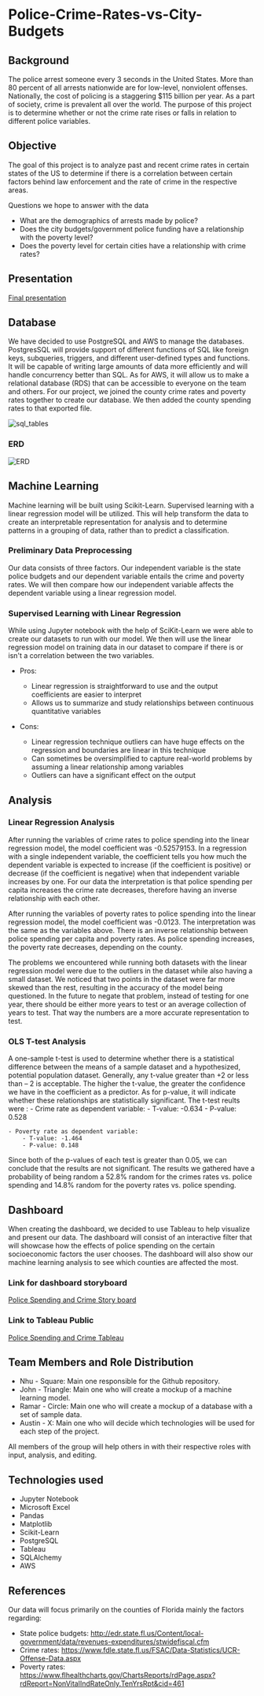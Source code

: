 # Police-Crime-Rates-vs-City-Budgets

## Background 
The police arrest someone every 3 seconds in the United States. More than 80 percent of all arrests nationwide are for low-level, nonviolent offenses. Nationally, the cost of policing is a staggering $115 billion per year. As a part of society, crime is prevalent all over the world. The purpose of this project is to determine whether or not the crime rate rises or falls in relation to different police variables.

## Objective
The goal of this project is to analyze past and recent crime rates in certain states of the US to determine if there is a correlation between certain factors behind law enforcement and the rate of crime in the respective areas.

Questions we hope to answer with the data
- What are the demographics of arrests made by police? 
- Does the city budgets/government police funding have a relationship with the poverty level?
- Does the poverty level for certain cities have a relationship with crime rates?

## Presentation 
[Final presentation](https://docs.google.com/presentation/d/1R5_IDDx9LBjyG7tb2m5ulQ8CUO6cMXgIEpRF2SiivBs/edit?usp=sharing)

## Database
We have decided to use PostgreSQL and AWS to manage the databases. PostgresSQL will provide support of different functions of SQL like foreign keys, subqueries, triggers, and different user-defined types and functions. It will be capable of writing large amounts of data more efficiently and will handle concurrency better than SQL. As for AWS, it will allow us to make a relational database (RDS) that can be accessible to everyone on the team and others. For our project, we joined the county crime rates and poverty rates together to create our database. We then added the county spending rates to that exported file.  

![sql_tables](https://user-images.githubusercontent.com/89143725/151711564-b1e02c8a-d7ae-4146-beb4-41e1b3d3157c.png)

### ERD
![ERD](https://user-images.githubusercontent.com/89143725/151710745-1a1a72c3-9ebd-4494-b6f3-88c3bade427d.png)

## Machine Learning
Machine learning will be built using Scikit-Learn. Supervised learning with a linear regression model will be utilized. This will help transform the data to create an interpretable representation for analysis and to determine patterns in a grouping of data, rather than to predict a classification. 

### Preliminary Data Preprocessing
Our data consists of three factors. Our independent variable is the state police budgets and our dependent variable entails the crime and poverty rates. We will then compare how our independent variable affects the dependent variable using a linear regression model. 

### Supervised Learning with Linear Regression 
While using Jupyter notebook with the help of SciKit-Learn we were able to create our datasets to run with our model. We then will use the linear regression model on training data in our dataset to compare if there is or isn't a correlation between the two variables. 

- Pros: 
	- Linear regression is straightforward to use and the output coefficients are easier to interpret
	- Allows us to summarize and study relationships between continuous quantitative variables
	
- Cons: 
	- Linear regression technique outliers can have huge effects on the regression and boundaries are linear in this technique
	- Can sometimes be oversimplified to capture real-world problems by assuming a linear relationship among variables 
	- Outliers can have a significant effect on the output

## Analysis 

### Linear Regression Analysis 
After running the variables of crime rates to police spending into the linear regression model, the model coefficient was -0.52579153. In a regression with a single independent variable, the coefficient tells you how much the dependent variable is expected to increase (if the coefficient is positive) or decrease (if the coefficient is negative) when that independent variable increases by one. For our data the interpretation is that police spending per capita increases the crime rate decreases, therefore having an inverse relationship with each other. 

After running the variables of poverty rates to police spending into the linear regression model, the model coefficient was -0.0123. The interpretation was the same as the variables above. There is an inverse relationship between police spending per capita and poverty rates. As police spending increases, the poverty rate decreases, depending on the county. 

The problems we encountered while running both datasets with the linear regression model were due to the outliers in the dataset while also having a small dataset. We noticed that two points in the dataset were far more skewed than the rest, resulting in the accuracy of the model being questioned. In the future to negate that problem, instead of testing for one year, there should be either more years to test or an average collection of years to test. That way the numbers are a more accurate representation to test. 

### OLS T-test Analysis
A one-sample t-test is used to determine whether there is a statistical difference between the means of a sample dataset and a hypothesized, potential population dataset. Generally, any t-value greater than +2 or less than – 2 is acceptable. The higher the t-value, the greater the confidence we have in the coefficient as a predictor. As for p-value, it will indicate whether these relationships are statistically significant. The t-test reults were :
	- Crime rate as dependent variable:
		- T-value: -0.634
		- P-value: 0.528

	- Poverty rate as dependent variable:
		- T-value: -1.464
		- P-value: 0.148

Since both of the p-values of each test is greater than 0.05, we can conclude that the results are not significant. The results we gathered have a probability of being random a 52.8% random for the crimes rates vs. police spending and 14.8% random for the poverty rates vs. police spending.

## Dashboard
When creating the dashboard, we decided to use Tableau to help visualize and present our data. The dashboard will consist of an interactive filter that will showcase how the effects of police spending on the certain socioeconomic factors the user chooses. The dashboard will also show our machine learning analysis to see which counties are affected the most. 

### Link for dashboard storyboard

[Police Spending and Crime Story board](https://docs.google.com/presentation/d/1JqX4atsFnJJ7g-ms5xk1mAIK2zY70GrhxdmXWlAuouE/edit?usp=sharing)

### Link to Tableau Public

[Police Spending and Crime Tableau](https://public.tableau.com/views/Policespendingandcrime/PovertyCrimes?:language=en-US&:display_count=n&:origin=viz_share_link)

## Team Members and Role Distribution
* Nhu - Square: Main one responsible for the Github repository.
* John - Triangle: Main one who will create a mockup of a machine learning model.
* Ramar - Circle: Main one who will create a mockup of a database with a set of sample data. 
* Austin - X: Main one who will decide which technologies will be used for each step of the project.

All members of the group will help others in with their respective roles with input, analysis, and editing. 

## Technologies used
- Jupyter Notebook
- Microsoft Excel
- Pandas
- Matplotlib 
- Scikit-Learn
- PostgreSQL
- Tableau
- SQLAlchemy
- AWS

## References 
Our data will focus primarily on the counties of Florida mainly the factors regarding: 
- State police budgets:  http://edr.state.fl.us/Content/local-government/data/revenues-expenditures/stwidefiscal.cfm
- Crime rates: https://www.fdle.state.fl.us/FSAC/Data-Statistics/UCR-Offense-Data.aspx
- Poverty rates:  https://www.flhealthcharts.gov/ChartsReports/rdPage.aspx?rdReport=NonVitalIndRateOnly.TenYrsRpt&cid=461
